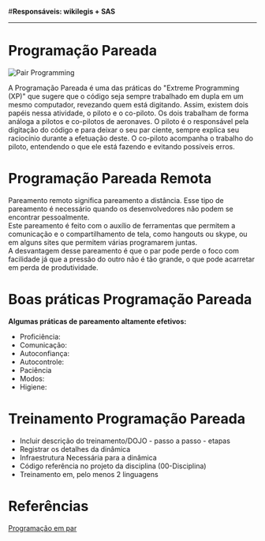 #**Responsáveis: wikilegis + SAS**

***

# Programação Pareada
![Pair Programming](http://www.extremeprogramming.org/map/images/codesml.gif)

A Programação Pareada é uma das práticas do "Extreme Programming (XP)" que sugere que o código seja sempre trabalhado em dupla em um mesmo computador, revezando quem está digitando. Assim, existem dois papéis nessa atividade, o piloto e o co-piloto. Os dois trabalham de forma análoga a pilotos e co-pilotos de aeronaves. O piloto é o responsável pela digitação do código e para deixar o seu par ciente, sempre explica seu raciocínio durante a efetuação deste. O co-piloto acompanha o trabalho do piloto, entendendo o que ele está fazendo e evitando possíveis erros. 

# Programação Pareada Remota
Pareamento remoto significa pareamento a distância. Esse tipo de pareamento é necessário quando os desenvolvedores não podem se encontrar pessoalmente.  
Este pareamento é feito com o auxílio de ferramentas que permitem a comunicação e o compartilhamento de tela, como hangouts ou skype, ou em alguns sites que permitem várias programarem juntas.  
A desvantagem desse pareamento é que o par pode perde o foco com facilidade já que a pressão do outro não é tão grande, o que pode acarretar em perda de produtividade.
# Boas práticas Programação Pareada
**Algumas práticas de pareamento altamente efetivos:**

* Proficiência:
* Comunicação:
* Autoconfiança:
* Autocontrole:
* Paciência
* Modos:
* Higiene:


# Treinamento Programação Pareada

- Incluir descrição do treinamento/DOJO - passo a passo - etapas
- Registrar os detalhes da dinâmica
- Infraestrutura Necessária para a dinâmica
- Código referência no projeto da disciplina (00-Disciplina)
- Treinamento em, pelo menos 2 linguagens

# Referências

[Programação em par](http://www.desenvolvimentoagil.com.br/xp/praticas/programacao_par)